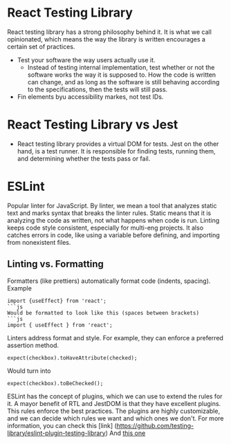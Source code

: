 # React Testing Library
React testing library has a strong philosophy behind it. It is what we call opinionated, which means the way the library is written encourages a certain set of practices.
* Test your software the way users actually use it.
    * Instead of testing internal implementation, test whether or not the software works the way it is supposed to. How the code is written can change, and as long as the software is still behaving according to the specifications, then the tests will still pass.
* Fin elements byu accessibility markes, not test IDs.

# React Testing Library vs Jest
* React testing library provides a virtual DOM for tests. Jest on the other hand, is a test runner. It is responsible for finding tests, running them, and determining whether the tests pass or fail.

# ESLint
Popular linter for JavaScript. By linter, we mean a tool that analyzes static text and marks syntax that breaks the linter rules. Static means that it is analyzing the code as written, not what happens when code is run.
Linting keeps code style consistent, especially for multi-eng projects.
It also catches errors in code, like using a variable before defining, and importing from nonexistent files.

## Linting vs. Formatting
Formatters (like prettiers) automatically format code (indents, spacing). 
Example 
```
import {useEffect} from 'react';
```js
Would be formatted to look like this (spaces between brackets)
```js
import { useEffect } from 'react';
```

Linters address format and style. 
For example, they can enforce a preferred assertion method.
```
expect(checkbox).toHaveAttribute(checked);
```
Would turn into
```
expect(checkbox).toBeChecked();
```

ESLint has the concept of plugins, which we can use to extend the rules for it. A mayor benefit of RTL and JestDOM is that they have excellent plugins. This rules enforce the best practices. The plugins are highly customizable, and we can decide which rules we want and which ones we don't. 
For more information, you can check this [link] (https://github.com/testing-library/eslint-plugin-testing-library)
And [this one](https://github.com/testing-library/eslint-plugin-jest-dom)